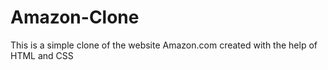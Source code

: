 # Amazon-Clone
This is a simple clone of the website Amazon.com created with the help of HTML and CSS
